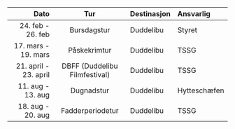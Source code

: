 | &nbsp;&nbsp;&nbsp;&nbsp;&nbsp;&nbsp;&nbsp;&nbsp;Dato | Tur | Destinasjon | Ansvarlig |
|---:|:---:|:---|:---|
| 24. feb - 26. feb | Bursdagstur | Duddelibu | Styret |
| 17. mars - 19. mars | Påskekrimtur | Duddelibu | TSSG |
| 21. april - 23. april | DBFF (Duddelibu Filmfestival) | Duddelibu | TSSG |
| 11. aug - 13. aug | Dugnadstur | Duddelibu | Hytteschæfen |
| 18. aug - 20. aug | Fadderperiodetur | Duddelibu | TSSG |